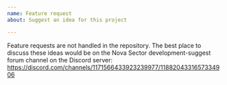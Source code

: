 ```yaml
---
name: Feature request
about: Suggest an idea for this project

---
```


Feature requests are not handled in the repository. The best place to discuss these ideas would be on the Nova Sector development-suggest forum channel on the Discord server: https://discord.com/channels/1171566433923239977/1188204331657334906
